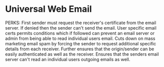 # Universal Web Email

PERKS: First sender must request the receiver's certificate from the email server. If denied then the sender can't send the email. User specific email certs permits conditions which if followed can prevent an email server or admin from being able to read individual users email. Cuts down on mass marketing email spam by forcing the sender to request additional specific details from each receiver. Further ensures that the origin/sender can be easily authenticated as well as the receiver. Ensures that the senders email server can't read an individual users outgoing emails as well.
